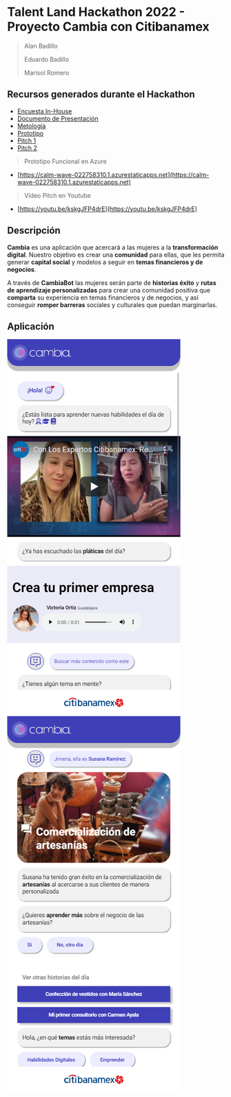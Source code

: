 # Talent Land Hackathon 2022 - Proyecto Cambia con Citibanamex

> Alan Badillo
>
> Eduardo Badillo
>
> Marisol Romero

## Recursos generados durante el Hackathon

* [Encuesta In-House](./docs/encuesta.md)
* [Documento de Presentación](./docs/presentacion.md.md)
* [Metología](./docs/metodologia.md)
* [Prototipo](./docs/mockup.md)
* [Pitch 1](./docs/pitch_1.md)
* [Pitch 2](./docs/pitch_2.md)

> Prototipo Funcional en Azure

* [https://calm-wave-022758310.1.azurestaticapps.net](https://calm-wave-022758310.1.azurestaticapps.net)

> Video Pitch en Youtube

* [https://youtu.be/kskgJFP4drE](https://youtu.be/kskgJFP4drE)

## Descripción

**Cambia** es una aplicación que acercará a las mujeres a la **transformación digital**. Nuestro objetivo es crear una **comunidad** para ellas, que les permita generar **capital social** y modelos a seguir en **temas financieros y de negocios**.

A través de **CambiaBot** las mujeres serán parte de **historias éxito** y **rutas de aprendizaje personalizadas** para crear una comunidad positiva que **comparta** su experiencia en temas financieros y de negocios, y así conseguir **romper barreras** sociales y culturales que puedan marginarlas.

## Aplicación

![Prototipo 1](./docs/screenshots/proto1.png)
![Prototipo 2](./docs/screenshots/proto2.png)